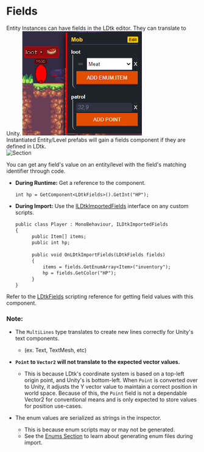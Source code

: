 # Fields

Entity Instances can have fields in the LDtk editor. They can translate to Unity.
![LDtk Editor Entity Fields](../../images/img_LDtk_EntityFields.png)  
Instantiated Entity/Level prefabs will gain a fields component if they are defined in LDtk.  
![Section](../../images/img_Unity_Fields.png)  

You can get any field's value on an entity/level with the field's matching identifier through code.

- **During Runtime:** Get a reference to the component.
  ```
  int hp = GetComponent<LDtkFields>().GetInt("HP");
  ```    

- **During Import:** Use the [ILDtkImportedFields](../../api/LDtkUnity.ILDtkImportedFields.yml) interface on any custom scripts.  
  ```
  public class Player : MonoBehaviour, ILDtkImportedFields
  {
        public Item[] items;
        public int hp;

        public void OnLDtkImportFields(LDtkFields fields)
        {
            items = fields.GetEnumArray<Item>("inventory");
            hp = fields.GetColor("HP");
        }
  }
  ```
Refer to the [LDtkFields](../../api/LDtkUnity.LDtkFields.yml) scripting reference for getting field values with this component.

### Note:

- The `MultiLines` type translates to create new lines correctly for Unity's text components. 
  - (ex. Text, TextMesh, etc)

- **`Point` to `Vector2` will not translate to the expected vector values.**  
  - This is because LDtk's coordinate system is based on a top-left origin point, and Unity's is bottom-left. When `Point` is converted over to Unity, it adjusts the Y vector value to maintain a correct position in world space. Because of this, the `Point` field is not a dependable Vector2 for conventional means and is only expected to store values for position use-cases.  

- The enum values are serialized as strings in the inspector. 
  - This is because enum scripts may or may not be generated.
  - See the [Enums Section](../Importer/topic_Enums.md) to learn about generating enum files during import.